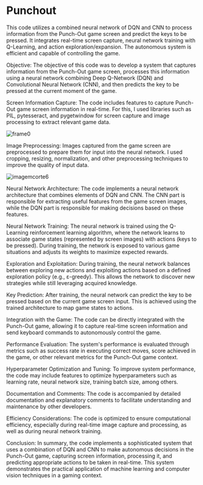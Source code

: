 # Punchout

This code utilizes a combined neural network of DQN and CNN to process information from the Punch-Out game screen and predict the keys to be pressed. It integrates real-time screen capture, neural network training with Q-Learning, and action exploration/expansion. The autonomous system is efficient and capable of controlling the game.

Objective: The objective of this code was to develop a system that captures information from the Punch-Out game screen, processes this information using a neural network combining Deep Q-Network (DQN) and Convolutional Neural Network (CNN), and then predicts the key to be pressed at the current moment of the game.

Screen Information Capture: The code includes features to capture Punch-Out game screen information in real-time. For this, I used libraries such as PIL, pytesseract, and pygetwindow for screen capture and image processing to extract relevant game data.


![frame0](https://github.com/Barboss4/Punchout/assets/118753474/0cb9f703-39af-470b-98be-a505ff3331b5)


Image Preprocessing: Images captured from the game screen are preprocessed to prepare them for input into the neural network. I used cropping, resizing, normalization, and other preprocessing techniques to improve the quality of input data.

![imagemcorte6](https://github.com/Barboss4/Punchout/assets/118753474/8f316164-cd6e-4a2d-8608-2742c6888395)

Neural Network Architecture: The code implements a neural network architecture that combines elements of DQN and CNN. The CNN part is responsible for extracting useful features from the game screen images, while the DQN part is responsible for making decisions based on these features.

Neural Network Training: The neural network is trained using the Q-Learning reinforcement learning algorithm, where the network learns to associate game states (represented by screen images) with actions (keys to be pressed). During training, the network is exposed to various game situations and adjusts its weights to maximize expected rewards.

Exploration and Exploitation: During training, the neural network balances between exploring new actions and exploiting actions based on a defined exploration policy (e.g., ε-greedy). This allows the network to discover new strategies while still leveraging acquired knowledge.

Key Prediction: After training, the neural network can predict the key to be pressed based on the current game screen input. This is achieved using the trained architecture to map game states to actions.

Integration with the Game: The code can be directly integrated with the Punch-Out game, allowing it to capture real-time screen information and send keyboard commands to autonomously control the game.

Performance Evaluation: The system's performance is evaluated through metrics such as success rate in executing correct moves, score achieved in the game, or other relevant metrics for the Punch-Out game context.

Hyperparameter Optimization and Tuning: To improve system performance, the code may include features to optimize hyperparameters such as learning rate, neural network size, training batch size, among others.

Documentation and Comments: The code is accompanied by detailed documentation and explanatory comments to facilitate understanding and maintenance by other developers.

Efficiency Considerations: The code is optimized to ensure computational efficiency, especially during real-time image capture and processing, as well as during neural network training.

Conclusion: In summary, the code implements a sophisticated system that uses a combination of DQN and CNN to make autonomous decisions in the Punch-Out game, capturing screen information, processing it, and predicting appropriate actions to be taken in real-time. This system demonstrates the practical application of machine learning and computer vision techniques in a gaming context.
